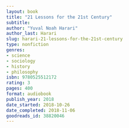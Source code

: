 ```yaml
---
layout: book
title: "21 Lessons for the 21st Century"
subtitle:
author: "Yuval Noah Harari"
author_last: Harari
slug: harari-21-lessons-for-the-21st-century
type: nonfiction
genres:
- science
- sociology
- history
- philosophy
isbn: 9780525512172
rating: 3
pages: 400
format: audiobook
publish_year: 2018
date_started: 2018-10-26
date_completed: 2018-11-06
goodreads_id: 38820046
---
```

